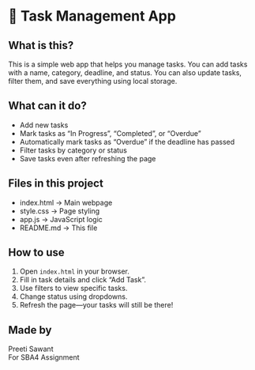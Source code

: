 # 📝 Task Management App

## What is this?
This is a simple web app that helps you manage tasks. You can add tasks with a name, category, deadline, and status. You can also update tasks, filter them, and save everything using local storage.

## What can it do?
- Add new tasks
- Mark tasks as “In Progress”, “Completed”, or “Overdue”
- Automatically mark tasks as “Overdue” if the deadline has passed
- Filter tasks by category or status
- Save tasks even after refreshing the page

## Files in this project
- index.html → Main webpage
- style.css → Page styling
- app.js → JavaScript logic
- README.md → This file

## How to use
1. Open `index.html` in your browser.
2. Fill in task details and click “Add Task”.
3. Use filters to view specific tasks.
4. Change status using dropdowns.
5. Refresh the page—your tasks will still be there!

## Made by
Preeti Sawant  
For SBA4 Assignment
